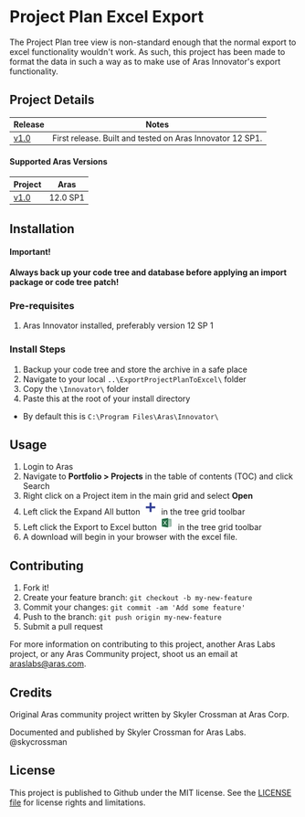 # Project Plan Excel Export

The Project Plan tree view is non-standard enough that the normal export to excel functionality wouldn't work. As such, this project has been made to format the data in such a way as to make use of Aras Innovator's export functionality.


## Project Details

Release | Notes
--------|--------
[v1.0](https://github.com/ArasLabs/project-plan-excel-export/releases/tag/v1.0) | First release. Built and tested on Aras Innovator 12 SP1.

#### Supported Aras Versions

Project | Aras
--------|------
[v1.0](https://github.com/ArasLabs/project-plan-excel-export/releases/tag/v1.0) | 12.0 SP1


## Installation

#### Important!
**Always back up your code tree and database before applying an import package or code tree patch!**

### Pre-requisites

1. Aras Innovator installed, preferably version 12 SP 1

### Install Steps

1. Backup your code tree and store the archive in a safe place
2. Navigate to your local `..\ExportProjectPlanToExcel\` folder
3. Copy the `\Innovator\` folder
4. Paste this at the root of your install directory
+ By default this is `C:\Program Files\Aras\Innovator\`


## Usage

1. Login to Aras
2. Navigate to **Portfolio > Projects** in the table of contents (TOC) and click Search
3. Right click on a Project item in the main grid and select **Open**
4. Left click the Expand All button ![Expand All](./Screenshots/expand.jpg) in the tree grid toolbar
5. Left click the Export to Excel button ![Export to Excel](./Screenshots/excel.jpg) in the tree grid toolbar
6. A download will begin in your browser with the excel file. 


## Contributing

1. Fork it!
2. Create your feature branch: `git checkout -b my-new-feature`
3. Commit your changes: `git commit -am 'Add some feature'`
4. Push to the branch: `git push origin my-new-feature`
5. Submit a pull request

For more information on contributing to this project, another Aras Labs project, or any Aras Community project, shoot us an email at araslabs@aras.com.


## Credits

Original Aras community project written by Skyler Crossman at Aras Corp.

Documented and published by Skyler Crossman for Aras Labs. @skycrossman


## License

This project is published to Github under the MIT license. See the [LICENSE file](./LICENSE.md) for license rights and limitations.
